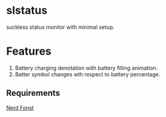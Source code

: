 # slstatus
suckless status monitor with minimal setup.

# Features
1) Battery charging denotation with battery filling animation.
2) Batter symbol changes wth respect to battery percentage.



## Requirements
[Nerd Fonst](https://www.nerdfonts.com/font-downloads)
